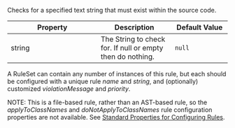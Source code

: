 Checks for a specified text string that must exist within the source
code.

<table>
<colgroup>
<col style="width: 40%" />
<col style="width: 33%" />
<col style="width: 25%" />
</colgroup>
<thead>
<tr>
<th>Property</th>
<th>Description</th>
<th>Default Value</th>
</tr>
</thead>
<tbody>
<tr>
<td>string</td>
<td>The String to check for. If null or empty then do nothing.</td>
<td><code>null</code></td>
</tr>
</tbody>
</table>

A RuleSet can contain any number of instances of this rule, but each
should be configured with a unique rule *name* and *string*, and
(optionally) customized *violationMessage* and *priority*.

NOTE: This is a file-based rule, rather than an AST-based rule, so the
*applyToClassNames* and *doNotApplyToClassNames* rule configuration
properties are not available. See [Standard Properties for Configuring
Rules](./codenarc-configuring-rules.html#standard-properties-for-configuring-rules).
